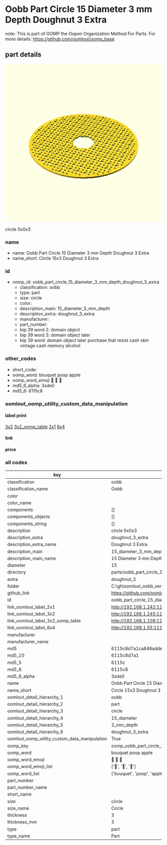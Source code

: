 # Oobb Part Circle 15 Diameter 3 mm Depth Doughnut 3 Extra  

note: This is part of OOMP the Oopen Organization Method For Parts. For more details: https://github.com/oomlout/oomp_base

##  part details
  

[![](3dpr.png)](3dpr.png)

circle 0x0x3



### name
* name: Oobb Part Circle 15 Diameter 3 mm Depth Doughnut 3 Extra
* name_short: Circle 15x3 Doughnut 3 Extra
### id
* oomp_id: oobb_part_circle_15_diameter_3_mm_depth_doughnut_3_extra
  * classification: oobb
  * type: part
  * size: circle
  * color: 
  * description_main: 15_diameter_3_mm_depth
  * description_extra: doughnut_3_extra
  * manufacturer: 
  * part_number: 
  * bip 39 word 2: domain object
  * bip 39 word 3: domain object later
  * bip 39 word: domain object later purchase that resist cash skin vintage cash memory alcohol

### other_codes
* short_code: 
* oomp_word: bouquet poop apple
* oomp_word_emoji :bouquet: :poop: :apple:
* md5_6_alpha: 3sde0
* md5_6: 6115c8






### oomlout_oomp_utility_custom_data_manipulation
#### label print
[3x2](http://192.168.1.245:1112/?label=oomp%203sde0)
[3x2_oomp_table](http://192.168.1.108:1112/?label=oomp%203sde0)
[2x1](http://192.168.1.242:1112/?label=oomp%203sde0)
[6x4](http://192.168.1.55:1112/?label=oomp%203sde0)    

#### link

                              

#### price







### all codes 
| key | value |  
| --- | --- |  
| classification | oobb |  
| classification_name | Oobb |  
| color |  |  
| color_name |  |  
| components | [] |  
| components_objects | [] |  
| components_string | [] |  
| description | circle 0x0x3 |  
| description_extra | doughnut_3_extra |  
| description_extra_name | Doughnut 3 Extra |  
| description_main | 15_diameter_3_mm_depth |  
| description_main_name | 15 Diameter 3 mm Depth |  
| diameter | 15 |  
| directory | parts/oobb_part_circle_15_diameter_3_mm_depth_doughnut_3_extra |  
| extra | doughnut_3 |  
| folder | C:\gh\oomlout_oobb_version_4_generated_parts\things\oobb_part_circle_15_diameter_3_mm_depth_doughnut_3_extra |  
| github_link | https://github.com/oomlout/oomlout_oomp_part_src/tree/main/parts/oobb_part_circle_15_diameter_3_mm_depth_doughnut_3_extra |  
| id | oobb_part_circle_15_diameter_3_mm_depth_doughnut_3_extra |  
| link_oomlout_label_2x1 | http://192.168.1.242:1112/?label=oomp%203sde0 |  
| link_oomlout_label_3x2 | http://192.168.1.245:1112/?label=oomp%203sde0 |  
| link_oomlout_label_3x2_oomp_table | http://192.168.1.108:1112/?label=oomp%203sde0 |  
| link_oomlout_label_6x4 | http://192.168.1.55:1112/?label=oomp%203sde0 |  
| manufacturer |  |  
| manufacturer_name |  |  
| md5 | 6115c8d7a1ca846addeffae2faa60207 |  
| md5_10 | 6115c8d7a1 |  
| md5_5 | 6115c |  
| md5_6 | 6115c8 |  
| md5_6_alpha | 3sde0 |  
| name | Oobb Part Circle 15 Diameter 3 mm Depth Doughnut 3 Extra |  
| name_short | Circle 15x3 Doughnut 3 Extra |  
| oomlout_detail_hierarchy_1 | oobb |  
| oomlout_detail_hierarchy_2 | part |  
| oomlout_detail_hierarchy_3 | circle |  
| oomlout_detail_hierarchy_4 | 15_diameter |  
| oomlout_detail_hierarchy_5 | 3_mm_depth |  
| oomlout_detail_hierarchy_6 | doughnut_3_extra |  
| oomlout_oomp_utility_custom_data_manipulation | True |  
| oomp_key | oomp_oobb_part_circle_15_diameter_3_mm_depth_doughnut_3_extra |  
| oomp_word | bouquet poop apple |  
| oomp_word_emoji | :bouquet: :poop: :apple: |  
| oomp_word_emoji_list | [':bouquet:', ':poop:', ':apple:'] |  
| oomp_word_list | ['bouquet', 'poop', 'apple'] |  
| part_number |  |  
| part_number_name |  |  
| short_name |  |  
| size | circle |  
| size_name | Circle |  
| thickness | 3 |  
| thickness_mm | 3 |  
| type | part |  
| type_name | Part |  
